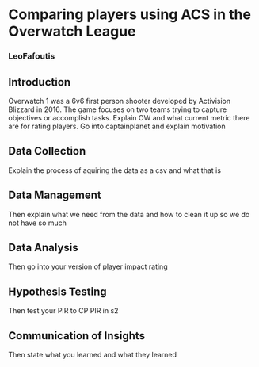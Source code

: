 # Comparing players using ACS in the Overwatch League
### LeoFafoutis

## Introduction
  Overwatch 1 was a 6v6 first person shooter developed by Activision Blizzard in 2016. The game focuses on two teams trying to capture objectives or accomplish tasks.
  Explain OW and what current metric there are for rating players. Go into captainplanet and explain motivation
## Data Collection
  Explain the process of aquiring the data as a csv and what that is
## Data Management
  Then explain what we need from the data and how to clean it up so we do not have so much 
## Data Analysis
  Then go into your version of player impact rating
## Hypothesis Testing
  Then test your PIR to CP PIR in s2
## Communication of Insights
  Then state what you learned and what they learned
 
